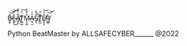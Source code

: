 B̵̡͍̽͝͝E̵͚̦̓̓͜͝A̸͍̼̐̓͋T̸̫̻̺͑̈́͠M̴̙̞̪̐͋̾A̵̼͉̫͐̒S̸̝͉̒͋̚T̸͍̺͊̈́E̸̢̞͎̓̒͝R̸͚̻̀͝͝

Python BeatMaster by
ALLSAFECYBER______
@2022